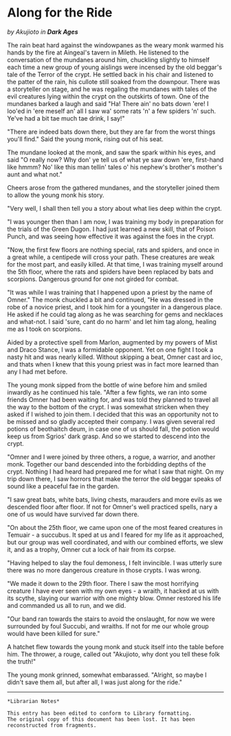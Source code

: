 # Along for the Ride

_by Akujioto in **Dark Ages**_

The rain beat hard against the windowpanes as the weary monk warmed his hands
by the fire at Aingeal's tavern in Mileth. He listened to the conversation of
the mundanes around him, chuckling slightly to himself each time a new group of
young aislings were incensed by the old beggar's tale of the Terror of the
crypt. He settled back in his chair and listened to the patter of the rain, his
cullote still soaked from the downpour. There was a storyteller on stage, and
he was regaling the mundanes with tales of the evil creatures lying within the
crypt on the outskirts of town. One of the mundanes barked a laugh and said
"Ha! There ain' no bats down 'ere! I loo'ed in 'ere meself an' all I saw wa'
some rats 'n' a few spiders 'n' such. Ye've had a bit tae much tae drink, I
say!"

"There are indeed bats down there, but they are far from the worst things
you'll find." Said the young monk, rising out of his seat.

The mundane looked at the monk, and saw the spark within his eyes, and said "O
really now? Why don' ye tell us of what ye saw down 'ere, first-hand like hmmm?
No' like this man tellin' tales o' his nephew's brother's mother's aunt and
what not."

Cheers arose from the gathered mundanes, and the storyteller joined them to
allow the young monk his story.

"Very well, I shall then tell you a story about what lies deep within the
crypt.

"I was younger then than I am now, I was training my body in preparation for
the trials of the Green Dugon. I had just learned a new skill, that of Poison
Punch, and was seeing how effective it was against the foes in the crypt.

"Now, the first few floors are nothing special, rats and spiders, and once in a
great while, a centipede will cross your path. These creatures are weak for the
most part, and easily killed. At that time, I was training myself around the
5th floor, where the rats and spiders have been replaced by bats and scorpions.
Dangerous ground for one not girded for combat.

"It was while I was training that I happened upon a priest by the name of
Omner." The monk chuckled a bit and continued, "He was dressed in the robe of a
novice priest, and I took him for a youngster in a dangerous place. He asked if
he could tag along as he was searching for gems and necklaces and what-not. I
said 'sure, cant do no harm' and let him tag along, healing me as I took on
scorpions.

Aided by a protective spell from Marlon, augmented by my powers of Mist and
Draco Stance, I was a formidable opponent. Yet on one fight I took a nasty hit
and was nearly killed. Without skipping a beat, Omner cast ard ioc, and thats
when I knew that this young priest was in fact more learned than any I had met
before.

The young monk sipped from the bottle of wine before him and smiled inwardly as
he continued his tale. "After a few fights, we ran into some friends Omner had
been waiting for, and was told they planned to travel all the way to the bottom
of the crypt. I was somewhat stricken when they asked if I wished to join them.
I decided that this was an opportunity not to be missed and so gladly accepted
their company. I was given several red potions of beothaitch deum, in case one
of us should fall, the potion would keep us from Sgrios' dark grasp. And so we
started to descend into the crypt.

"Omner and I were joined by three others, a rogue, a warrior, and another monk.
Together our band descended into the forbidding depths of the crypt. Nothing I
had heard had prepared me for what I saw that night. On my trip down there, I
saw horrors that make the terror the old beggar speaks of sound like a peaceful
fae in the garden.

"I saw great bats, white bats, living chests, marauders and more evils as we
descended floor after floor. If not for Omner's well practiced spells, nary a
one of us would have survived far down there.

"On about the 25th floor, we came upon one of the most feared creatures in
Temuair - a succubus. It sped at us and I feared for my life as it approached,
but our group was well coordinated, and with our combined efforts, we slew it,
and as a trophy, Omner cut a lock of hair from its corpse.

"Having helped to slay the foul demoness, I felt invincible. I was utterly sure
there was no more dangerous creature in those crypts. I was wrong.

"We made it down to the 29th floor. There I saw the most horrifying creature I
have ever seen with my own eyes - a wraith, it hacked at us with its scythe,
slaying our warrior with one mighty blow. Omner restored his life and commanded
us all to run, and we did.

"Our band ran towards the stairs to avoid the onslaught, for now we were
surrounded by foul Succubi, and wraiths. If not for me our whole group would
have been killed for sure."

A hatchet flew towards the young monk and stuck itself into the table before
him. The thrower, a rouge, called out "Akujioto, why dont you tell these folk
the truth!"

The young monk grinned, somewhat embarassed. "Alright, so maybe I didn't save
them all, but after all, I was just along for the ride."

***

```
*Librarian Notes*

This entry has been edited to conform to Library formatting.
The original copy of this document has been lost. It has been reconstructed from fragments.
```

